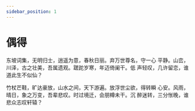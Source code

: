 ```yaml
---
sidebar_position: 1
---
```

# 偶得
东坡词集，无明归士，逍遥为意，春秋日丽。弃万世尊名，守一心
平静。山峦，川泽，古之壮美，吾属遗观。蹉跎岁寒，年迈倚阑干。低
声轻叹，几许留恋，谁道此生不似仙？

竹杖芒鞋，旷达豪放，山水之间，天下游遍。放浮世尘欲，得转瞬
心安。风雨，晴日，象之万变，吾辈悲叹。时过境迁，会朋樽未干。沉
醉迷转，三分怅晚，谁悲众志叹轩辕？
